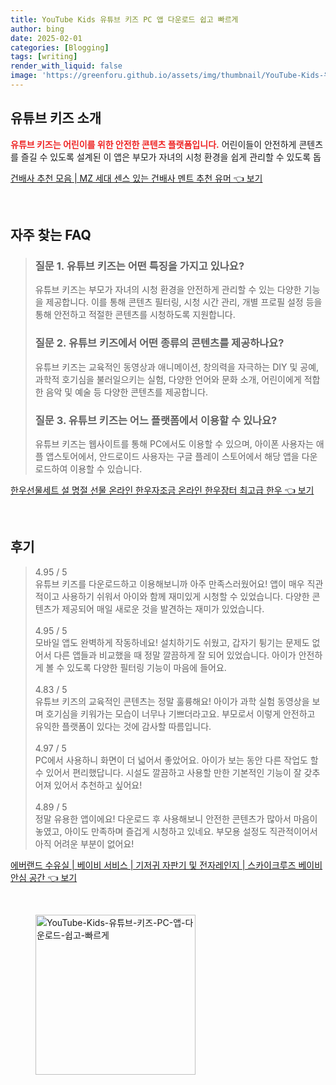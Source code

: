 ```yaml
---
title: YouTube Kids 유튜브 키즈 PC 앱 다운로드 쉽고 빠르게
author: bing
date: 2025-02-01
categories: [Blogging]
tags: [writing]
render_with_liquid: false
image: 'https://greenforu.github.io/assets/img/thumbnail/YouTube-Kids-유튜브-키즈-PC-앱-다운로드-쉽고-빠르게.webp'
---
```



<h2 id='유튜브_키즈_소개'>유튜브 키즈 소개</h2>

<p><p><b><span style="color: #ee2323;">유튜브 키즈는 어린이를 위한 안전한 콘텐츠 플랫폼입니다.</span></b> 어린이들이 안전하게 콘텐츠를 즐길 수 있도록 설계된 이 앱은 부모가 자녀의 시청 환경을 쉽게 관리할 수 있도록 돕</p>
<p><a class="click-button" title="건배사 추천 모음 | MZ 세대 센스 있는 건배사 멘트 추천 유머" href="https://greenforu.github.io/posts/%EA%B1%B4%EB%B0%B0%EC%82%AC-%EC%B6%94%EC%B2%9C-%EB%AA%A8%EC%9D%8C-MZ-%EC%84%B8%EB%8C%80-%EC%84%BC%EC%8A%A4-%EC%9E%88%EB%8A%94-%EA%B1%B4%EB%B0%B0%EC%82%AC-%EB%A9%98%ED%8A%B8-%EC%B6%94%EC%B2%9C-%EC%9C%A0%EB%A8%B8/" rel="dofollow">건배사 추천 모음 | MZ 세대 센스 있는 건배사 멘트 추천 유머 👈 보기</a></p><br>
<h2 id='자주_찾는_FAQ'>자주 찾는 FAQ</h2>
<div itemscope="" itemtype="https://schema.org/FAQPage"> 
<blockquote> 
<div itemscope="" itemprop="mainEntity" itemtype="https://schema.org/Question"> 
<h3 itemprop="name">질문 1. 유튜브 키즈는 어떤 특징을 가지고 있나요?</h3> 
<div itemscope="" itemprop="acceptedAnswer" itemtype="https://schema.org/Answer"> 
<span itemprop="text"> 
<p>유튜브 키즈는 부모가 자녀의 시청 환경을 안전하게 관리할 수 있는 다양한 기능을 제공합니다. 이를 통해 콘텐츠 필터링, 시청 시간 관리, 개별 프로필 설정 등을 통해 안전하고 적절한 콘텐츠를 시청하도록 지원합니다.</p> 
</span> 
</div> 
</div> 

<div itemscope="" itemprop="mainEntity" itemtype="https://schema.org/Question"> 
<h3 itemprop="name">질문 2. 유튜브 키즈에서 어떤 종류의 콘텐츠를 제공하나요?</h3> 
<div itemscope="" itemprop="acceptedAnswer" itemtype="https://schema.org/Answer"> 
<span itemprop="text"> 
<p>유튜브 키즈는 교육적인 동영상과 애니메이션, 창의력을 자극하는 DIY 및 공예, 과학적 호기심을 불러일으키는 실험, 다양한 언어와 문화 소개, 어린이에게 적합한 음악 및 예술 등 다양한 콘텐츠를 제공합니다.</p> 
</span> 
</div> 
</div> 

<div itemscope="" itemprop="mainEntity" itemtype="https://schema.org/Question"> 
<h3 itemprop="name">질문 3. 유튜브 키즈는 어느 플랫폼에서 이용할 수 있나요?</h3> 
<div itemscope="" itemprop="acceptedAnswer" itemtype="https://schema.org/Answer"> 
<span itemprop="text"> 
<p>유튜브 키즈는 웹사이트를 통해 PC에서도 이용할 수 있으며, 아이폰 사용자는 애플 앱스토어에서, 안드로이드 사용자는 구글 플레이 스토어에서 해당 앱을 다운로드하여 이용할 수 있습니다.</p> 
</span> 
</div> 
</div> 

</blockquote> 
</div>
<p><a class="click-button" title="한우선물세트 설 명절 선물 온라인 한우자조금 온라인 한우장터 최고급 한우" href="https://greenforu.github.io/posts/%ED%95%9C%EC%9A%B0%EC%84%A0%EB%AC%BC%EC%84%B8%ED%8A%B8-%EC%84%A4-%EB%AA%85%EC%A0%88-%EC%84%A0%EB%AC%BC-%EC%98%A8%EB%9D%BC%EC%9D%B8-%ED%95%9C%EC%9A%B0%EC%9E%90%EC%A1%B0%EA%B8%88-%EC%98%A8%EB%9D%BC%EC%9D%B8-%ED%95%9C%EC%9A%B0%EC%9E%A5%ED%84%B0-%EC%B5%9C%EA%B3%A0%EA%B8%89-%ED%95%9C%EC%9A%B0/" rel="dofollow">한우선물세트 설 명절 선물 온라인 한우자조금 온라인 한우장터 최고급 한우 👈 보기</a></p><br>
<h2 id='후기'>후기</h2>
<div itemscope itemtype="https://schema.org/Product">
  <blockquote>
  <div itemprop="review" itemscope itemtype="https://schema.org/Review">
      <div itemprop="reviewRating" itemscope itemtype="https://schema.org/Rating"> <span itemprop="ratingValue">4.95</span> / <span itemprop="bestRating">5</span> </div>
      <span itemprop="reviewBody">유튜브 키즈를 다운로드하고 이용해보니까 아주 만족스러웠어요! 앱이 매우 직관적이고 사용하기 쉬워서 아이와 함께 재미있게 시청할 수 있었습니다. 다양한 콘텐츠가 제공되어 매일 새로운 것을 발견하는 재미가 있었습니다.</span>
  </div>
  <br>
  <div itemprop="review" itemscope itemtype="https://schema.org/Review">
      <div itemprop="reviewRating" itemscope itemtype="https://schema.org/Rating"> <span itemprop="ratingValue">4.95</span> / <span itemprop="bestRating">5</span> </div>
      <span itemprop="reviewBody">모바일 앱도 완벽하게 작동하네요! 설치하기도 쉬웠고, 갑자기 튕기는 문제도 없어서 다른 앱들과 비교했을 때 정말 깔끔하게 잘 되어 있었습니다. 아이가 안전하게 볼 수 있도록 다양한 필터링 기능이 마음에 들어요.</span>
  </div>
  <br>
  <div itemprop="review" itemscope itemtype="https://schema.org/Review">
      <div itemprop="reviewRating" itemscope itemtype="https://schema.org/Rating"> <span itemprop="ratingValue">4.83</span> / <span itemprop="bestRating">5</span> </div>
      <span itemprop="reviewBody">유튜브 키즈의 교육적인 콘텐츠는 정말 훌륭해요! 아이가 과학 실험 동영상을 보며 호기심을 키워가는 모습이 너무나 기쁘더라고요. 부모로서 이렇게 안전하고 유익한 플랫폼이 있다는 것에 감사할 따름입니다.</span>
  </div>
  <br>
  <div itemprop="review" itemscope itemtype="https://schema.org/Review">
      <div itemprop="reviewRating" itemscope itemtype="https://schema.org/Rating"> <span itemprop="ratingValue">4.97</span> / <span itemprop="bestRating">5</span> </div>
      <span itemprop="reviewBody">PC에서 사용하니 화면이 더 넓어서 좋았어요. 아이가 보는 동안 다른 작업도 할 수 있어서 편리했답니다. 시설도 깔끔하고 사용할 만한 기본적인 기능이 잘 갖추어져 있어서 추천하고 싶어요!</span>
  </div>
  <br>
  <div itemprop="review" itemscope itemtype="https://schema.org/Review">
      <div itemprop="reviewRating" itemscope itemtype="https://schema.org/Rating"> <span itemprop="ratingValue">4.89</span> / <span itemprop="bestRating">5</span> </div>
      <span itemprop="reviewBody">정말 유용한 앱이에요! 다운로드 후 사용해보니 안전한 콘텐츠가 많아서 마음이 놓였고, 아이도 만족하며 즐겁게 시청하고 있네요. 부모용 설정도 직관적이어서 아직 어려운 부분이 없어요!</span>
  </div>
  </blockquote>
</div>
<p><a class="click-button" title="에버랜드 수유실 | 베이비 서비스 | 기저귀 자판기 및 전자레인지 | 스카이크루즈 베이비 안심 공간" href="https://greenforu.github.io/posts/%EC%97%90%EB%B2%84%EB%9E%9C%EB%93%9C-%EC%88%98%EC%9C%A0%EC%8B%A4-%EB%B2%A0%EC%9D%B4%EB%B9%84-%EC%84%9C%EB%B9%84%EC%8A%A4-%EA%B8%B0%EC%A0%80%EA%B7%80-%EC%9E%90%ED%8C%90%EA%B8%B0-%EB%B0%8F-%EC%A0%84%EC%9E%90%EB%A0%88%EC%9D%B8%EC%A7%80-%EC%8A%A4%EC%B9%B4%EC%9D%B4%ED%81%AC%EB%A3%A8%EC%A6%88-%EB%B2%A0%EC%9D%B4%EB%B9%84-%EC%95%88%EC%8B%AC-%EA%B3%B5%EA%B0%84/" rel="dofollow">에버랜드 수유실 | 베이비 서비스 | 기저귀 자판기 및 전자레인지 | 스카이크루즈 베이비 안심 공간 👈 보기</a></p><br>
<figure class="image"><img src="https://greenforu.github.io/assets/img/thumbnail/YouTube-Kids-유튜브-키즈-PC-앱-다운로드-쉽고-빠르게.webp" alt="YouTube-Kids-유튜브-키즈-PC-앱-다운로드-쉽고-빠르게" width="256" height="256"></figure>
